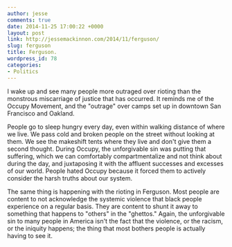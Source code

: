 ```yaml
---
author: jesse
comments: true
date: 2014-11-25 17:00:22 +0000
layout: post
link: http://jessemackinnon.com/2014/11/ferguson/
slug: ferguson
title: Ferguson.
wordpress_id: 78
categories:
- Politics
---
```


I wake up and see many people more outraged over rioting than the monstrous miscarriage of justice that has occurred. It reminds me of the Occupy Movement, and the "outrage" over camps set up in downtown San Francisco and Oakland.

People go to sleep hungry every day, even within walking distance of where we live. We pass cold and broken people on the street without looking at them. We see the makeshift tents where they live and don't give them a second thought. During Occupy, the unforgivable sin was putting that suffering, which we can comfortably compartmentalize and not think about during the day, and juxtaposing it with the affluent successes and excesses of our world. People hated Occupy because it forced them to actively consider the harsh truths about our system.

The same thing is happening with the rioting in Ferguson. Most people are content to not acknowledge the systemic violence that black people experience on a regular basis. They are content to shunt it away to something that happens to "others" in the "ghettos." Again, the unforgivable sin to many people in America isn't the fact that the violence, or the racism, or the iniquity happens; the thing that most bothers people is actually having to see it.


